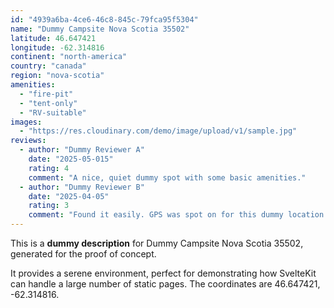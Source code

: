 ```yaml
---
id: "4939a6ba-4ce6-46c8-845c-79fca95f5304"
name: "Dummy Campsite Nova Scotia 35502"
latitude: 46.647421
longitude: -62.314816
continent: "north-america"
country: "canada"
region: "nova-scotia"
amenities:
  - "fire-pit"
  - "tent-only"
  - "RV-suitable"
images:
  - "https://res.cloudinary.com/demo/image/upload/v1/sample.jpg"
reviews:
  - author: "Dummy Reviewer A"
    date: "2025-05-015"
    rating: 4
    comment: "A nice, quiet dummy spot with some basic amenities."
  - author: "Dummy Reviewer B"
    date: "2025-04-05"
    rating: 3
    comment: "Found it easily. GPS was spot on for this dummy location."
---
```


This is a **dummy description** for Dummy Campsite Nova Scotia 35502, generated for the proof of concept.

It provides a serene environment, perfect for demonstrating how SvelteKit can handle a large number of static pages. The coordinates are 46.647421, -62.314816.
